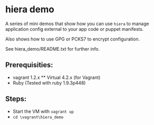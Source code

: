 hiera demo
==========

A series of mini demos that show how you can use `hiera` to manage
application config external to your app code or puppet manifests.

Also shows how to use GPG or PCKS7 to encrypt configuration.

See hiera_demo/README.txt for further info.

Prerequisities:
---------------
* vagrant 1.2.x
** Virtual 4.2.x (for Vagrant)
* Ruby (Tested with ruby 1.9.3p448) 

Steps:
------
* Start the VM with `vagrant up`
* `cd \vagrant\hiera_demo`

